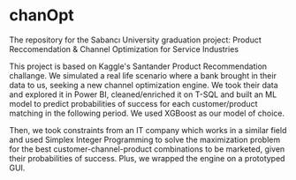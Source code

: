 # chanOpt
The repository for the Sabancı University graduation project: Product Reccomendation & Channel Optimization for Service Industries


This project is based on Kaggle's Santander Product Recommendation challange. We simulated a real life scenario where a bank brought in their 
data to us, seeking a new channel optimization engine. We took their data and explored it in Power BI, cleaned/enriched it on T-SQL and
built an ML model to predict probabilities of success for each customer/product matching in the following period. We used XGBoost as our model of choice.

Then, we took constraints from an IT company which works in a similar field and used Simplex Integer Programming to solve the maximization
problem for the best customer-channel-product combinations to be marketed, given their probabilities of success.
Plus, we wrapped the engine on a prototyped GUI.
